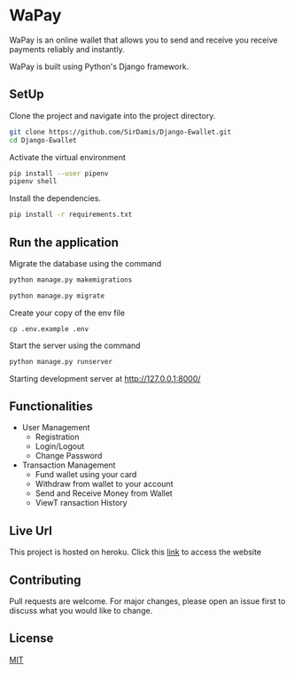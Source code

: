 # WaPay

WaPay is an online wallet that allows you to send and receive you receive payments reliably and instantly. 

WaPay is built using Python's Django framework.

## SetUp

Clone the project and navigate into the project directory.
```bash
git clone https://github.com/SirDamis/Django-Ewallet.git
cd Django-Ewallet
```

Activate the virtual environment  
```bash
pip install --user pipenv
pipenv shell
```


Install the dependencies.

```bash
pip install -r requirements.txt
```

## Run the application
Migrate the database using the command

```bash
python manage.py makemigrations

python manage.py migrate
```
Create your copy of the env file 
```
cp .env.example .env 
``` 

Start the server using the command
```bash
python manage.py runserver
```
Starting development server at http://127.0.0.1:8000/
 
## Functionalities
* User Management
  * Registration
  * Login/Logout
  * Change Password
* Transaction Management
  * Fund wallet using your card
  * Withdraw from wallet to your account
  * Send and Receive Money from Wallet
  * ViewT ransaction History



## Live Url
This project is hosted on heroku. Click this [link](https://github.com) to access the website


## Contributing
Pull requests are welcome. For major changes, please open an issue first to discuss what you would like to change.

## License
[MIT](https://choosealicense.com/licenses/mit/)